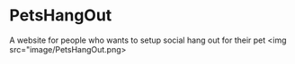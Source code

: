 # PetsHangOut
A website for people who wants to setup social hang out for their pet
<img src="image/PetsHangOut.png>
